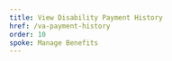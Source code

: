 ```yaml
---
title: View Disability Payment History
href: /va-payment-history
order: 10
spoke: Manage Benefits
---
```

